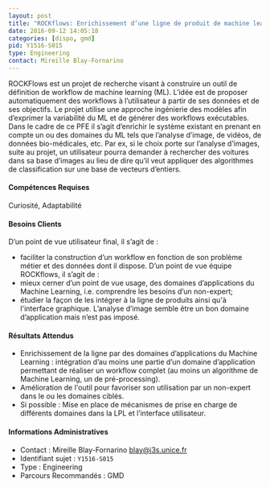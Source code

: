 ```yaml
---
layout: post
title: "ROCKflows: Enrichissement d’une ligne de produit de machine learning par domaine d’application"
date: 2016-09-12 14:05:18
categories: [dispo, gmd]
pid: Y1516-S015
type: Engineering
contact: Mireille Blay-Fornarino
---
```

       
ROCKFlows est un projet de recherche visant à construire un outil de définition de workflow de machine learning (ML). L’idée est de proposer automatiquement des workflows à l’utilisateur à partir de ses données et de ses objectifs.  Le projet utilise une approche ingénierie des modèles afin d’exprimer la variabilité du ML et de générer des workflows exécutables. Dans le cadre de ce PFE il s’agit d’enrichir le système existant en prenant en compte un ou des domaines du ML tels que l’analyse d’image, de vidéos, de données bio-médicales, etc. Par ex, si le choix porte sur l’analyse d’images, suite au projet, un utilisateur pourra demander à rechercher des voitures dans sa base d’images au lieu de dire qu’il veut appliquer des algorithmes de classification sur une base de vecteurs d’entiers.

#### Compétences Requises
Curiosité, Adaptabilité


#### Besoins Clients
D’un point de vue utilisateur final, il s’agit de :
- faciliter la construction d’un workflow en fonction de son problème métier et des données dont il dispose.
D’un point de vue équipe ROCKflows, il s’agit de : 
- mieux cerner d’un point de vue usage, des domaines d’applications du Machine Learning, i.e. comprendre les besoins d’un non-expert;
- étudier la façon de les intégrer à la ligne de produits ainsi qu'à l'interface graphique. L’analyse d’image semble être un bon domaine d’application mais n’est pas imposé.

#### Résultats Attendus
- Enrichissement de la ligne par des domaines d’applications du Machine Learning : intégration d’au moins une partie d’un domaine d’application permettant de réaliser un workflow complet (au moins un algorithme de Machine Learning, un de pré-processing). 
- Amélioration de l'outil pour favoriser son utilisation par un non-expert dans le ou les domaines ciblés.
- Si possible : Mise en place de mécanismes de prise en charge de différents domaines dans la LPL et l’interface utilisateur.
     

#### Informations Administratives
  * Contact : Mireille Blay-Fornarino <blay@i3s.unice.fr>
  * Identifiant sujet : `Y1516-S015`
  * Type : Engineering
  * Parcours Recommandés : GMD
     